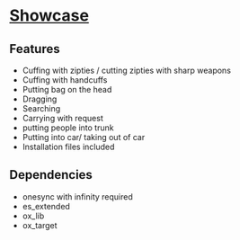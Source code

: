 
# [Showcase](https://streamable.com/zzhd1a)
## Features
* Cuffing with zipties / cutting zipties with sharp weapons
* Cuffing with handcuffs
* Putting bag on the head
* Dragging
* Searching
* Carrying with request
* putting people into trunk
* Putting into car/ taking out of car
* Installation files included
## Dependencies
* onesync with infinity required
* es_extended
* ox_lib
* ox_target